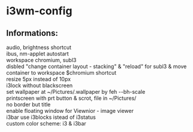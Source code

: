 # i3wm-config

## Informations:
audio, brightness shortcut  
ibus, nm-applet autostart  
workspace chromium, subl3  
disbled "change container layout - stacking" & "reload" for subl3 & move container to workspace $chromium shortcut  
resize 5px instead of 10px  
i3lock without blackscreen    
set wallpaper at ~/Pictures/.wallpaper by feh --bh-scale  
printscreen with prt button & scrot, file in ~/Pictures/  
no border but title  
enable floating window for Viewnior - image viewer  
i3bar use i3blocks istead of i3status  
custom color scheme: i3 & i3bar  

